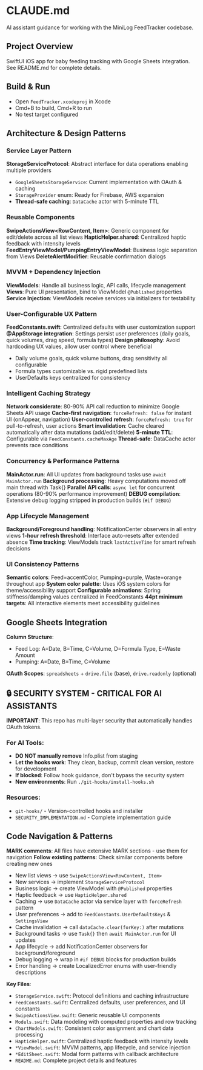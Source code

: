 # CLAUDE.md

AI assistant guidance for working with the MiniLog FeedTracker codebase.

## Project Overview

SwiftUI iOS app for baby feeding tracking with Google Sheets integration. See README.md for complete details.

## Build & Run

- Open `FeedTracker.xcodeproj` in Xcode
- Cmd+B to build, Cmd+R to run
- No test target configured

## Architecture & Design Patterns

### Service Layer Pattern
**StorageServiceProtocol**: Abstract interface for data operations enabling multiple providers
- `GoogleSheetsStorageService`: Current implementation with OAuth & caching
- `StorageProvider` enum: Ready for Firebase, AWS expansion
- **Thread-safe caching**: `DataCache` actor with 5-minute TTL

### Reusable Components
**SwipeActionsView<RowContent, Item>**: Generic component for edit/delete across all list views
**HapticHelper.shared**: Centralized haptic feedback with intensity levels
**FeedEntryViewModel/PumpingEntryViewModel**: Business logic separation from Views
**DeleteAlertModifier**: Reusable confirmation dialogs

### MVVM + Dependency Injection
**ViewModels**: Handle all business logic, API calls, lifecycle management
**Views**: Pure UI presentation, bind to ViewModel `@Published` properties  
**Service Injection**: ViewModels receive services via initializers for testability

### User-Configurable UX Pattern
**FeedConstants.swift**: Centralized defaults with user customization support
**@AppStorage integration**: Settings persist user preferences (daily goals, quick volumes, drag speed, formula types)
**Design philosophy**: Avoid hardcoding UX values, allow user control where beneficial
- Daily volume goals, quick volume buttons, drag sensitivity all configurable
- Formula types customizable vs. rigid predefined lists  
- UserDefaults keys centralized for consistency

### Intelligent Caching Strategy
**Network considerate**: 80-90% API call reduction to minimize Google Sheets API usage
**Cache-first navigation**: `forceRefresh: false` for instant UI (onAppear, navigation)
**User-controlled refresh**: `forceRefresh: true` for pull-to-refresh, user actions
**Smart invalidation**: Cache cleared automatically after data mutations (add/edit/delete)
**5-minute TTL**: Configurable via `FeedConstants.cacheMaxAge`
**Thread-safe**: DataCache actor prevents race conditions

### Concurrency & Performance Patterns
**MainActor.run**: All UI updates from background tasks use `await MainActor.run`
**Background processing**: Heavy computations moved off main thread with Task{}
**Parallel API calls**: `async let` for concurrent operations (80-90% performance improvement)
**DEBUG compilation**: Extensive debug logging stripped in production builds (`#if DEBUG`)

### App Lifecycle Management  
**Background/Foreground handling**: NotificationCenter observers in all entry views
**1-hour refresh threshold**: Interface auto-resets after extended absence
**Time tracking**: ViewModels track `lastActiveTime` for smart refresh decisions

### UI Consistency Patterns
**Semantic colors**: Feed=accentColor, Pumping=purple, Waste=orange throughout app
**System color palette**: Uses iOS system colors for theme/accessibility support
**Configurable animations**: Spring stiffness/damping values centralized in FeedConstants
**44pt minimum targets**: All interactive elements meet accessibility guidelines

## Google Sheets Integration

**Column Structure**:
- Feed Log: A=Date, B=Time, C=Volume, D=Formula Type, E=Waste Amount  
- Pumping: A=Date, B=Time, C=Volume

**OAuth Scopes**: `spreadsheets` + `drive.file` (base), `drive.readonly` (optional)

## 🔒 SECURITY SYSTEM - CRITICAL FOR AI ASSISTANTS

**IMPORTANT**: This repo has multi-layer security that automatically handles OAuth tokens.

### For AI Tools:
- **DO NOT manually remove** Info.plist from staging
- **Let the hooks work**: They clean, backup, commit clean version, restore for development  
- **If blocked**: Follow hook guidance, don't bypass the security system
- **New environments**: Run `./git-hooks/install-hooks.sh`

### Resources:
- `git-hooks/` - Version-controlled hooks and installer
- `SECURITY_IMPLEMENTATION.md` - Complete implementation guide

## Code Navigation & Patterns

**MARK comments**: All files have extensive MARK sections - use them for navigation
**Follow existing patterns**: Check similar components before creating new ones
- New list views → use `SwipeActionsView<RowContent, Item>` 
- New services → implement `StorageServiceProtocol`
- Business logic → create ViewModel with `@Published` properties
- Haptic feedback → use `HapticHelper.shared`
- Caching → use `DataCache` actor via service layer with `forceRefresh` pattern
- User preferences → add to `FeedConstants.UserDefaultsKeys` & `SettingsView`
- Cache invalidation → call `dataCache.clear(forKey:)` after mutations
- Background tasks → use `Task{}` then `await MainActor.run` for UI updates
- App lifecycle → add NotificationCenter observers for background/foreground
- Debug logging → wrap in `#if DEBUG` blocks for production builds
- Error handling → create LocalizedError enums with user-friendly descriptions

**Key Files**:
- `StorageService.swift`: Protocol definitions and caching infrastructure
- `FeedConstants.swift`: Centralized defaults, user preferences, and UI constants
- `SwipeActionsView.swift`: Generic reusable UI components
- `Models.swift`: Data modeling with computed properties and row tracking
- `ChartModels.swift`: Consistent color assignment and chart data processing
- `HapticHelper.swift`: Centralized haptic feedback with intensity levels
- `*ViewModel.swift`: MVVM patterns, app lifecycle, and service injection
- `*EditSheet.swift`: Modal form patterns with callback architecture
- `README.md`: Complete project details and features